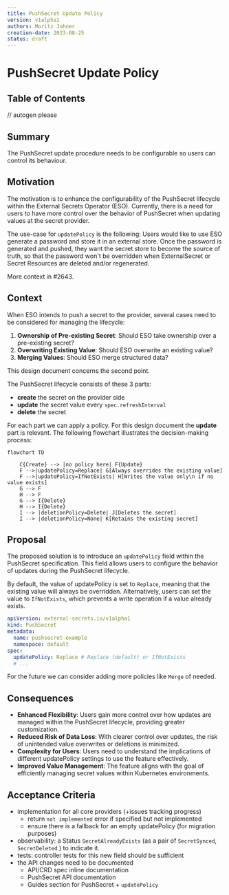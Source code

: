 ```yaml
---
title: PushSecret Update Policy
version: v1alpha1
authors: Moritz Johner
creation-date: 2023-08-25
status: draft
---
```

# PushSecret Update Policy

## Table of Contents

<!-- toc -->
// autogen please
<!-- /toc -->

## Summary

The PushSecret update procedure needs to be configurable so users can control its behaviour.

## Motivation

The motivation is to enhance the configurability of the PushSecret lifecycle within the External Secrets Operator (ESO).
Currently, there is a need for users to have more control over the behavior of PushSecret when updating values at the secret provider.

The use-case for `updatePolicy` is the following: Users would like to use ESO generate a password and store it in an external store. Once the password is generated and pushed, they want the secret store to become the source of truth, so that the password won't be overridden when ExternalSecret or Secret Resources are deleted and/or regenerated.

More context in #2643.

## Context

When ESO intends to push a secret to the provider, several cases need to be considered for managing the lifecycle:

1. **Ownership of Pre-existing Secret**: Should ESO take ownership over a pre-existing secret?
2. **Overwriting Existing Value**: Should ESO overwrite an existing value?
3. **Merging Values**: Should ESO merge structured data?

This design document concerns the second point.

The PushSecret lifecycle consists of these 3 parts:

* **create** the secret on the provider side
* **update** the secret value every `spec.refreshInterval`
* **delete** the secret

For each part we can apply a policy. For this design document the **update** part is relevant.
The following flowchart illustrates the decision-making process:

```mermaid
flowchart TD

    C{Create} --> |no policy here| F{Update}
    F -->|updatePolicy=Replace| G[Always overrides the existing value]
    F -->|updatePolicy=IfNotExists| H[Writes the value only\n if no value exists]
    G --> F
    H --> F
    G --> I{Delete}
    H --> I{Delete}
    I --> |deletionPolicy=Delete| J[Deletes the secret]
    I --> |deletionPolicy=None| K[Retains the existing secret]
```

## Proposal

The proposed solution is to introduce an `updatePolicy` field within the PushSecret specification. This field allows users to configure the behavior of updates during the PushSecret lifecycle.

By default, the value of updatePolicy is set to `Replace`, meaning that the existing value will always be overridden. Alternatively, users can set the value to `IfNotExists`, which prevents a write operation if a value already exists.

```yaml
apiVersion: external-secrets.io/v1alpha1
kind: PushSecret
metadata:
  name: pushsecret-example
  namespace: default
spec:
  updatePolicy: Replace # Replace (default) or IfNotExists
  # ...
```

For the future we can consider adding more policies like `Merge` of needed.

## Consequences

* **Enhanced Flexibility**: Users gain more control over how updates are managed within the PushSecret lifecycle, providing greater customization.
* **Reduced Risk of Data Loss**: With clearer control over updates, the risk of unintended value overwrites or deletions is minimized.
* **Complexity for Users**: Users need to understand the implications of different updatePolicy settings to use the feature effectively.
* **Improved Value Management**: The feature aligns with the goal of efficiently managing secret values within Kubernetes environments.

## Acceptance Criteria

* implementation for all core providers (+issues tracking progress)
    * return `not implemented` error if specified but not implemented
    * ensure there is a fallback for an empty updatePolicy (for migration purposes)
* observability: a Status `SecretAlreadyExists` (as a pair of `SecretSynced`, `SecretDeleted` ) to indicate it.
* tests: controller tests for this new field should be sufficient
* the API changes need to be documented
    * API/CRD spec inline documentation
    * PushSecret API documentation
    * Guides section for PushSecret + `updatePolicy`

